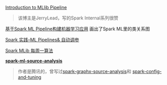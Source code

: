 [Introduction to MLlib Pipeline](https://github.com/JerryLead/blogs/blob/master/BigDataSystems/Spark/ML/Introduction%20to%20MLlib%20Pipeline.md)

> 该博主是JerryLead，写的Spark Internal系列很赞

[基于Spark ML Pipeline构建机器学习应用](http://shiyanjun.cn/archives/1693.html) 画出了Spark ML里的类关系图

[Spark 实践–ML Pipelines& 自动调参](https://www.maomaoxiong.net/2018/12/13/spark-%E5%AE%9E%E8%B7%B5-ml-pipelines/)

[Spark MLib 每周一算法](https://ratlsun.github.io/2018/02/19/LogisticRegression/)

**[spark-ml-source-analysis](https://github.com/endymecy/spark-ml-source-analysis)**

> 作者是腾讯的，曾写过[spark-graphx-source-analysis](https://github.com/endymecy/spark-graphx-source-analysis)和 [spark-config-and-tuning](https://github.com/endymecy/spark-config-and-tuning)